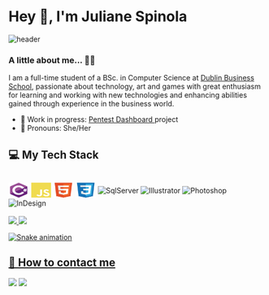 
# Hey 👋, I'm Juliane Spinola 
![header](https://user-images.githubusercontent.com/66070265/133316986-fa31cb88-3151-4a58-946b-5c2c12e4389b.gif)

### A little about me... 🙋‍♀️

I am a full-time student of a BSc. in Computer Science at [Dublin Business School](https://dbs.ie), passionate about technology, art and games with great enthusiasm for learning and working with new technologies and enhancing abilities gained through experience in the business world. 

- 💎 Work in progress: [Pentest Dashboard ](https://github.com/spinolaju/pentest-dashboard) project
- 👩 Pronouns: She/Her

## 💻 My Tech Stack

<div style="display: inline_block"><br>
  <img align="center" alt="Csharp" height="30" width="40" src="https://raw.githubusercontent.com/devicons/devicon/master/icons/csharp/csharp-original.svg">
  <img align="center" alt="Javascript" height="30" width="40" src="https://raw.githubusercontent.com/devicons/devicon/master/icons/javascript/javascript-plain.svg">
  <img align="center" alt="HTML" height="30" width="40" src="https://raw.githubusercontent.com/devicons/devicon/master/icons/html5/html5-original.svg">
  <img align="center" alt="CSS" height="30" width="40" src="https://raw.githubusercontent.com/devicons/devicon/master/icons/css3/css3-original.svg">
  <img align="center" alt="SqlServer" height="30" width="30" src="https://img.icons8.com/color/96/ffffff/microsoft-sql-server.png">
  <img align="center" alt="Illustrator" height="40" width="40" src="https://img.icons8.com/color/50/000000/adobe-illustrator--v1.png">
  <img align="center" alt="Photoshop" height="40" width="40" src="https://img.icons8.com/fluency/48/000000/adobe-photoshop.png">
  <img align="center" alt="InDesign" height="40" width="40" src="https://img.icons8.com/color/48/000000/adobe-indesign--v1.png">
  
  
  <br>
</div>
 <div>
 <br>
  <a href="https://github.com/spinolaju">
  <img height="150em" src="https://git-stats-ffwj.vercel.app/api?username=spinolaju&show_icons=true&theme=radical&include_all_commits=true&count_private=true"/>
  <img height="150em" src="https://git-stats-ffwj.vercel.app/api/top-langs/?username=spinolaju&layout=compact&langs_count=7&theme=radical"/>
</div>

 ![Snake animation](https://github.com/spinolaju/spinolaju/blob/output/github-contribution-grid-snake.svg)
  
  ## 📧 How to contact me 
  <div>  
  <a href = "mailto:spinolaju@hotmail.com"><img src="https://img.shields.io/badge/Microsoft_Outlook-0078D4?style=for-the-badge&logo=microsoft-outlook&logoColor=white" target="_blank"></a>
  <a href="https://www.linkedin.com/in/juliane-spinola" target="_blank"><img src="https://img.shields.io/badge/-LinkedIn-%230077B5?style=for-the-badge&logo=linkedin&logoColor=white" target="_blank"></a> 
 
</div>
  
  
  
 
  
 
